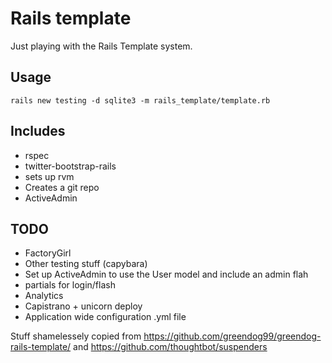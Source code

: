 # Rails template

Just playing with the Rails Template system.

## Usage

`rails new testing -d sqlite3 -m rails_template/template.rb `

## Includes

* rspec
* twitter-bootstrap-rails
* sets up rvm
* Creates a git repo
* ActiveAdmin

## TODO
* FactoryGirl
* Other testing stuff (capybara)
* Set up ActiveAdmin to use the User model and include an admin flah
* partials for login/flash
* Analytics
* Capistrano + unicorn deploy
* Application wide configuration .yml file

Stuff shamelessely copied from https://github.com/greendog99/greendog-rails-template/ and https://github.com/thoughtbot/suspenders
